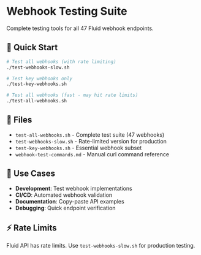 # Webhook Testing Suite

Complete testing tools for all 47 Fluid webhook endpoints.

## 🚀 Quick Start

```bash
# Test all webhooks (with rate limiting)
./test-webhooks-slow.sh

# Test key webhooks only  
./test-key-webhooks.sh

# Test all webhooks (fast - may hit rate limits)
./test-all-webhooks.sh
```

## 📁 Files

- `test-all-webhooks.sh` - Complete test suite (47 webhooks)
- `test-webhooks-slow.sh` - Rate-limited version for production
- `test-key-webhooks.sh` - Essential webhook subset
- `webhook-test-commands.md` - Manual curl command reference

## 🎯 Use Cases

- **Development**: Test webhook implementations
- **CI/CD**: Automated webhook validation  
- **Documentation**: Copy-paste API examples
- **Debugging**: Quick endpoint verification

## ⚡ Rate Limits

Fluid API has rate limits. Use `test-webhooks-slow.sh` for production testing.